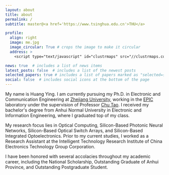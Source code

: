 ```yaml
---
layout: about
title: about
permalink: /
subtitle: master@<a href='https://www.tsinghua.edu.cn'>THU</a>

profile:
  align: right
  image: me.jpg
  image_circular: True # crops the image to make it circular
  address: >
    <script type="text/javascript" id="clustrmaps" src="//clustrmaps.com/map_v2.js?d=9wn7EZXJAuGy5a1duxkjAIOSnioCRsia62mB6kXtA3Q&cl=ffffff&w=a"></script>

news: true  # includes a list of news items
latest_posts: false  # includes a list of the newest posts
selected_papers: true # includes a list of papers marked as "selected={true}"
social: false  # includes social icons at the bottom of the page
---
```


My name is Huang Ying. I am currently pursuing my Ph.D. in Electronic and Communication Engineering at [Zhejiang University](https://www.zju.edu.cn/english/), working in the [EPIC](http://www.zjuisee.zju.edu.cn/epic) laboratory under the supervision of Professor [Chu Tao](https://person.zju.edu.cn/chutao). I received my bachelor's degree from Anhui Normal University in Electronic and Information Engineering, where I graduated top of my class.

My research focus lies in Optical Computing, Silicon-Based Photonic Neural Networks, Silicon-Based Optical Switch Arrays, and Silicon-Based Integrated Optoelectronics. Prior to my current studies, I worked as a Research Assistant at the Intelligent Technology Research Institute of China Electronics Technology Group Corporation.

I have been honored with several accolacies throughout my academic career, including the National Scholarship, Outstanding Graduate of Anhui Province, and Outstanding Postgraduate Student.
